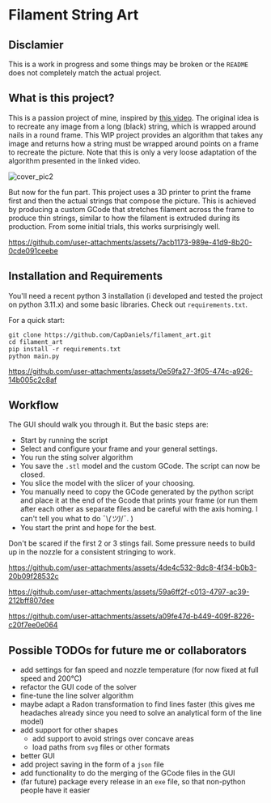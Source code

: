 # Filament String Art

## Disclamier

This is a work in progress and some things may be broken or the `README` does not completely match the actual project.

## What is this project?

This is a passion project of mine, inspired by [this video](https://www.youtube.com/watch?v=WGccIFf6MF8).
The original idea is to recreate any image from a long (black) string, which is wrapped around nails in a round frame.
This WIP project provides an algorithm that takes any image and returns how a string must be wrapped around points on a frame to recreate the picture. Note that this is only a very loose adaptation of the algorithm presented in the linked video.

![cover_pic2](https://github.com/user-attachments/assets/888d391f-5d76-4015-9f1d-f669a0949f43)


But now for the fun part. This project uses a 3D printer to print the frame first and then the actual strings that compose the picture.
This is achieved by producing a custom GCode that stretches filament across the frame to produce thin strings, similar to how the filament is extruded during its production.
From some initial trials, this works surprisingly well.



https://github.com/user-attachments/assets/7acb1173-989e-41d9-8b20-0cde091ceebe



## Installation and Requirements

You'll need a recent python 3 installation (i developed and tested the project on python 3.11.x) and some basic libraries. Check out `requirements.txt`.

For a quick start:
```
git clone https://github.com/CapDaniels/filament_art.git
cd filament_art
pip install -r requirements.txt
python main.py
```


https://github.com/user-attachments/assets/0e59fa27-3f05-474c-a926-14b005c2c8af



## Workflow

The GUI should walk you through it. But the basic steps are:
 - Start by running the script
 - Select and configure your frame and your general settings.
 - You run the sting solver algorithm
 - You save the `.stl` model and the custom GCode. The script can now be closed.
 - You slice the model with the slicer of your choosing.
 - You manually need to copy the GCode generated by the python script and place it at the end of the Gcode that prints your frame (or run them after each other as separate files and be careful with the axis homing. I can't tell you what to do <nobr>¯\\_(ツ)_/¯. </nobr>)
 - You start the print and hope for the best.

Don't be scared if the first 2 or 3 stings fail. Some pressure needs to build up in the nozzle for a consistent stringing to work.


https://github.com/user-attachments/assets/4de4c532-8dc8-4f34-b0b3-20b09f28532c



https://github.com/user-attachments/assets/59a6ff2f-c013-4797-ac39-212bff807dee



https://github.com/user-attachments/assets/a09fe47d-b449-409f-8226-c20f7ee0e064


## Possible TODOs for future me or collaborators
 - add settings for fan speed and nozzle temperature (for now fixed at full speed and 200°C)
 - refactor the GUI code of the solver
 - fine-tune the line solver algorithm
 - maybe adapt a Radon transformation to find lines faster (this gives me headaches already since you need to solve an analytical form of the line model)
 - add support for other shapes
    - add support to avoid strings over concave areas
    - load paths from `svg` files or other formats
 - better GUI
 - add project saving in the form of a `json` file
 - add functionality to do the merging of the GCode files in the GUI
 - (far future) package every release in an `exe` file, so that non-python people have it easier


